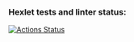 ### Hexlet tests and linter status:
[![Actions Status](https://github.com/ogurtsovam/layout-designer-project-58/actions/workflows/hexlet-check.yml/badge.svg)](https://github.com/ogurtsovam/layout-designer-project-58/actions)
